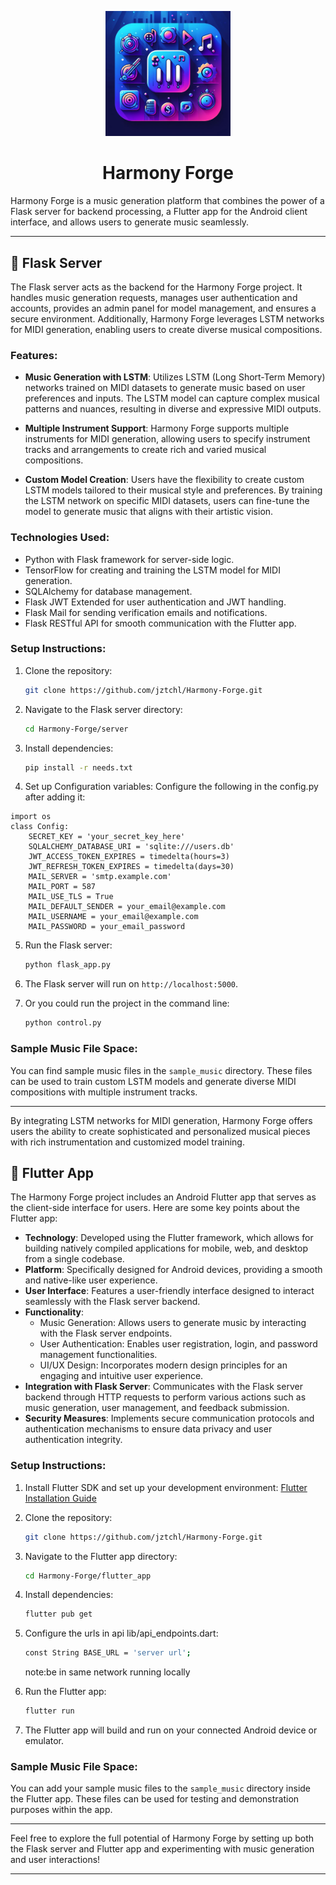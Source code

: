 <p align="center">
  <img src="/icon.png" alt="Harmony Forge Logo" width="200">
</p>

<h1 align="center"> Harmony Forge</h1>

<p align="center">
 
Harmony Forge is a music generation platform that combines the power of a Flask server for backend processing, a Flutter app for the Android client interface, and allows users to generate music seamlessly.
</p>


---


## 🎵 Flask Server

The Flask server acts as the backend for the Harmony Forge project. It handles music generation requests, manages user authentication and accounts, provides an admin panel for model management, and ensures a secure environment. Additionally, Harmony Forge leverages LSTM networks for MIDI generation, enabling users to create diverse musical compositions.

### Features:

- **Music Generation with LSTM**: Utilizes LSTM (Long Short-Term Memory) networks trained on MIDI datasets to generate music based on user preferences and inputs. The LSTM model can capture complex musical patterns and nuances, resulting in diverse and expressive MIDI outputs.
  
- **Multiple Instrument Support**: Harmony Forge supports multiple instruments for MIDI generation, allowing users to specify instrument tracks and arrangements to create rich and varied musical compositions.

- **Custom Model Creation**: Users have the flexibility to create custom LSTM models tailored to their musical style and preferences. By training the LSTM network on specific MIDI datasets, users can fine-tune the model to generate music that aligns with their artistic vision.

### Technologies Used:

- Python with Flask framework for server-side logic.
- TensorFlow for creating and training the LSTM model for MIDI generation.
- SQLAlchemy for database management.
- Flask JWT Extended for user authentication and JWT handling.
- Flask Mail for sending verification emails and notifications.
- Flask RESTful API for smooth communication with the Flutter app.

### Setup Instructions:

1. Clone the repository:
   ```bash
   git clone https://github.com/jztchl/Harmony-Forge.git
   ```

2. Navigate to the Flask server directory:
   ```bash
   cd Harmony-Forge/server
   ```

3. Install dependencies:
   ```bash
   pip install -r needs.txt
   ```

4. Set up Configuration variables:
   Configure the following in the config.py after adding it:
  

```
import os
class Config: 
    SECRET_KEY = 'your_secret_key_here'
    SQLALCHEMY_DATABASE_URI = 'sqlite:///users.db'
    JWT_ACCESS_TOKEN_EXPIRES = timedelta(hours=3)
    JWT_REFRESH_TOKEN_EXPIRES = timedelta(days=30)
    MAIL_SERVER = 'smtp.example.com'
    MAIL_PORT = 587
    MAIL_USE_TLS = True
    MAIL_DEFAULT_SENDER = your_email@example.com
    MAIL_USERNAME = your_email@example.com
    MAIL_PASSWORD = your_email_password

   ```

5. Run the Flask server:
   ```bash
   python flask_app.py
   ```

6. The Flask server will run on `http://localhost:5000`.

7. Or you could run the project in the command line:
   ```bash
   python control.py
   ```

### Sample Music File Space:

You can find sample music files in the `sample_music` directory. These files can be used to train custom LSTM models and generate diverse MIDI compositions with multiple instrument tracks.

---

By integrating LSTM networks for MIDI generation, Harmony Forge offers users the ability to create sophisticated and personalized musical pieces with rich instrumentation and customized model training.
## 📱 Flutter App

The Harmony Forge project includes an Android Flutter app that serves as the client-side interface for users. Here are some key points about the Flutter app:

- **Technology**: Developed using the Flutter framework, which allows for building natively compiled applications for mobile, web, and desktop from a single codebase.
- **Platform**: Specifically designed for Android devices, providing a smooth and native-like user experience.
- **User Interface**: Features a user-friendly interface designed to interact seamlessly with the Flask server backend.
- **Functionality**:
  - Music Generation: Allows users to generate music by interacting with the Flask server endpoints.
  - User Authentication: Enables user registration, login, and password management functionalities.
  - UI/UX Design: Incorporates modern design principles for an engaging and intuitive user experience.
- **Integration with Flask Server**: Communicates with the Flask server backend through HTTP requests to perform various actions such as music generation, user management, and feedback submission.
- **Security Measures**: Implements secure communication protocols and authentication mechanisms to ensure data privacy and user authentication integrity.

### Setup Instructions:

1. Install Flutter SDK and set up your development environment: [Flutter Installation Guide](https://flutter.dev/docs/get-started/install)

2. Clone the repository:

   ```bash
   git clone https://github.com/jztchl/Harmony-Forge.git
   ```

3. Navigate to the Flutter app directory:

   ```bash
   cd Harmony-Forge/flutter_app
   ```

4. Install dependencies:

   ```bash
   flutter pub get
   ```
5. Configure the urls in api lib/api_endpoints.dart:
   ```bash
   const String BASE_URL = 'server url';
   ```
   note:be in same network running locally
   
6. Run the Flutter app:

   ```bash
   flutter run
   ```

7. The Flutter app will build and run on your connected Android device or emulator.

### Sample Music File Space:

You can add your sample music files to the `sample_music` directory inside the Flutter app. These files can be used for testing and demonstration purposes within the app.

---

Feel free to explore the full potential of Harmony Forge by setting up both the Flask server and Flutter app and experimenting with music generation and user interactions!

---
